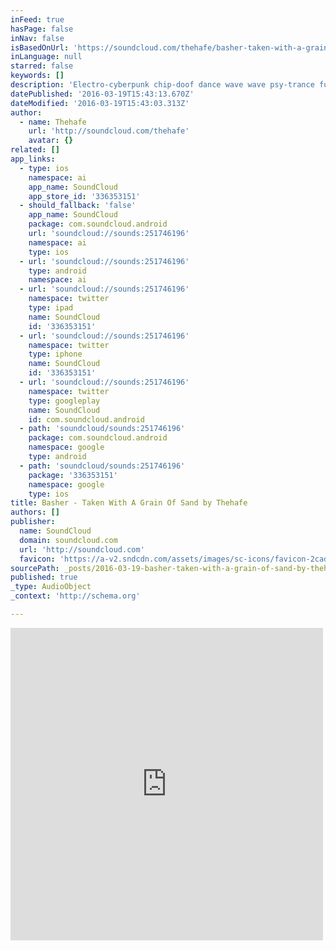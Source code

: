 ```yaml
---
inFeed: true
hasPage: false
inNav: false
isBasedOnUrl: 'https://soundcloud.com/thehafe/basher-taken-with-a-grain-of-sand'
inLanguage: null
starred: false
keywords: []
description: 'Electro-cyberpunk chip-doof dance wave wave psy-trance fusion!!'
datePublished: '2016-03-19T15:43:13.670Z'
dateModified: '2016-03-19T15:43:03.313Z'
author:
  - name: Thehafe
    url: 'http://soundcloud.com/thehafe'
    avatar: {}
related: []
app_links:
  - type: ios
    namespace: ai
    app_name: SoundCloud
    app_store_id: '336353151'
  - should_fallback: 'false'
    app_name: SoundCloud
    package: com.soundcloud.android
    url: 'soundcloud://sounds:251746196'
    namespace: ai
    type: ios
  - url: 'soundcloud://sounds:251746196'
    type: android
    namespace: ai
  - url: 'soundcloud://sounds:251746196'
    namespace: twitter
    type: ipad
    name: SoundCloud
    id: '336353151'
  - url: 'soundcloud://sounds:251746196'
    namespace: twitter
    type: iphone
    name: SoundCloud
    id: '336353151'
  - url: 'soundcloud://sounds:251746196'
    namespace: twitter
    type: googleplay
    name: SoundCloud
    id: com.soundcloud.android
  - path: 'soundcloud/sounds:251746196'
    package: com.soundcloud.android
    namespace: google
    type: android
  - path: 'soundcloud/sounds:251746196'
    package: '336353151'
    namespace: google
    type: ios
title: Basher - Taken With A Grain Of Sand by Thehafe
authors: []
publisher:
  name: SoundCloud
  domain: soundcloud.com
  url: 'http://soundcloud.com'
  favicon: 'https://a-v2.sndcdn.com/assets/images/sc-icons/favicon-2cadd14b.ico'
sourcePath: _posts/2016-03-19-basher-taken-with-a-grain-of-sand-by-thehafe.md
published: true
_type: AudioObject
_context: 'http://schema.org'

---
```

<iframe src="https://cdn.embedly.com/widgets/media.html?src=https%3A%2F%2Fw.soundcloud.com%2Fplayer%2F%3Fvisual%3Dtrue%26url%3Dhttp%253A%252F%252Fapi.soundcloud.com%252Ftracks%252F251746196%26show_artwork%3Dtrue&amp;url=https%3A%2F%2Fsoundcloud.com%2Fthehafe%2Fbasher-taken-with-a-grain-of-sand&amp;image=http%3A%2F%2Fi1.sndcdn.com%2Fartworks-000150816568-bqdw6y-t500x500.jpg&amp;key=b7d04c9b404c499eba89ee7072e1c4f7&amp;type=text%2Fhtml&amp;schema=soundcloud" width="500" height="500" scrolling="no" frameborder="0" allowfullscreen="allowfullscreen" style=""></iframe>